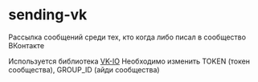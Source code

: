 # sending-vk
Рассылка сообщений среди тех, кто когда либо писал в сообщество ВКонтакте 

Используется библиотека [VK-IO]([url](https://www.npmjs.com/package/vk-io))
Необходимо изменить TOKEN (токен сообщества), GROUP_ID (айди сообщества)
